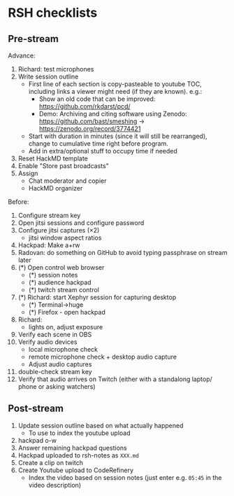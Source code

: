 # RSH checklists


## Pre-stream

Advance:

1. Richard: test microphones
1. Write session outline
   - First line of each section is copy-pasteable to youtube TOC,
     including links a viewer might need (if they are known).  e.g.:
	 - Show an old code that can be improved: https://github.com/rkdarst/pcd/
     - Demo: Archiving and citing software using Zenodo: https://github.com/bast/smeshing → https://zenodo.org/record/3774421
   - Start with duration in minutes (since it will still be
     rearranged), change to cumulative time right before program.
   - Add in extra/optional stuff to occupy time if needed
1. Reset HackMD template
1. Enable "Store past broadcasts"
1. Assign
   - Chat moderator and copier
   - HackMD organizer

Before:

1. Configure stream key
1. Open jitsi sessions and configure password
1. Configure jitsi captures (×2)
   - jitsi window aspect ratios
1. Hackpad: Make a+rw
1. Radovan: do something on GitHub to avoid typing passphrase on stream later
1. (*) Open control web browser
   - (*) session notes
   - (*) audience hackpad
   - (*) twitch stream control
1. (*) Richard: start Xephyr session for capturing desktop
   - (*) Terminal→huge
   - (*) Firefox - open hackpad
1. Richard:
   - lights on, adjust exposure
1. Verify each scene in OBS
1. Verify audio devices
   - local microphone check
   - remote microphone check + desktop audio capture
   - Adjust audio captures
1. double-check stream key
1. Verify that audio arrives on Twitch (either with a standalong laptop/ phone or asking watchers)


## Post-stream

1. Update session outline based on what actually happened
   - To use to index the youtube upload
1. hackpad o-w
1. Answer remaining hackpad questions
1. Hackpad uploaded to rsh-notes as `XXX.md`
1. Create a clip on twitch
1. Create Youtube upload to CodeRefinery
   - Index the video based on session notes (just enter e.g. `05:45`
     in the video description)
